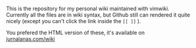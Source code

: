This is the repository for my personal wiki maintained with vimwiki. Currently all the files are in wiki syntax, but Github still can rendered it quite nicely (except you can't click the link inside the `[[ ]]` ).

You prefered the HTML version of these, it's available on [jurnalanas.com/wiki](https://www.jurnalanas.com/wiki)
